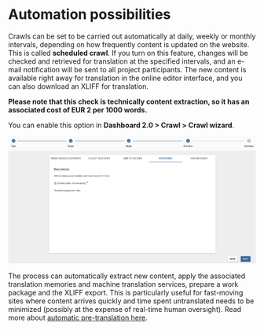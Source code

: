 # Automation possibilities

Crawls can be set to be carried out automatically at daily, weekly or monthly intervals, depending on how frequently content is updated on the website. This is called **scheduled crawl**. If you turn on this feature, changes will be checked and retrieved for translation at the specified intervals, and an e-mail notification will be sent to all project participants. The new content is available right away for translation in the online editor interface, and you can also download an XLIFF for translation.

**Please note that this check is technically content extraction, so it has an associated cost of EUR 2 per 1000 words.**

You can enable this option in **Dashboard 2.0 > Crawl > Crawl wizard**.

![Scheduled Scan](/img/dashboard2/crawl_step_4_recurrance.png)

The process can automatically extract new content, apply the associated translation memories and machine translation services, prepare a work package and the XLIFF export. This is particularly useful for fast-moving sites where content arrives quickly and time spent untranslated needs to be minimized (possibly at the expense of real-time human oversight). Read more about [automatic pre-translation here](../maintenance/auto_pre_translation.html).
